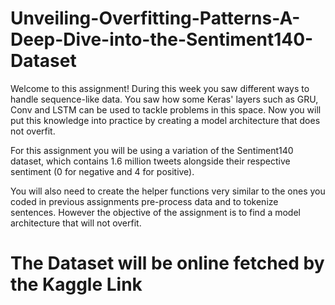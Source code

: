 # Unveiling-Overfitting-Patterns-A-Deep-Dive-into-the-Sentiment140-Dataset

Welcome to this assignment! During this week you saw different ways to handle sequence-like data. You saw how some Keras' layers such as GRU, Conv and LSTM can be used to tackle problems in this space. Now you will put this knowledge into practice by creating a model architecture that does not overfit.

For this assignment you will be using a variation of the Sentiment140 dataset, which contains 1.6 million tweets alongside their respective sentiment (0 for negative and 4 for positive).

You will also need to create the helper functions very similar to the ones you coded in previous assignments pre-process data and to tokenize sentences. However the objective of the assignment is to find a model architecture that will not overfit.

# The Dataset will be online fetched by the Kaggle Link
